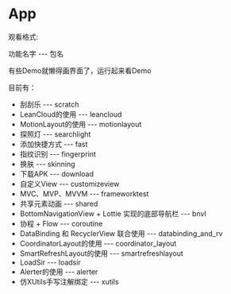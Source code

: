 # App

观看格式:

功能名字 --- 包名

有些Demo就懒得画界面了，运行起来看Demo

目前有：

* 刮刮乐 --- scratch
* LeanCloud的使用 --- leancloud
* MotionLayout的使用 --- motionlayout
* 探照灯 --- searchlight
* 添加快捷方式 --- fast
* 指纹识别 --- fingerprint
* 换肤 --- skinning
* 下载APK --- download
* 自定义View --- customizeview
* MVC、MVP、MVVM --- frameworktest
* 共享元素动画 --- shared
* BottomNavigationView + Lottie 实现的底部导航栏 --- bnvl
* 协程 + Flow --- coroutine
* DataBinding 和 RecyclerView 联合使用 --- databinding_and_rv
* CoordinatorLayout的使用 --- coordinator_layout
* SmartRefreshLayout的使用 --- smartrefreshlayout
* LoadSir --- loadsir
* Alerter的使用 --- alerter
* 仿XUtils手写注解绑定 --- xutils